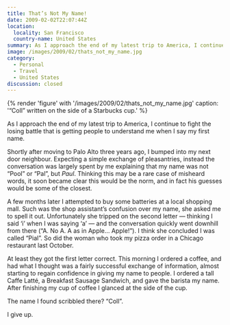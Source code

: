 ```yaml
---
title: That’s Not My Name!
date: 2009-02-02T22:07:44Z
location:
  locality: San Francisco
  country-name: United States
summary: As I approach the end of my latest trip to America, I continue to fight the losing battle that is getting people to understand me when I say my first name.
image: /images/2009/02/thats_not_my_name.jpg
category:
  - Personal
  - Travel
  - United States
discussion: closed
---
```

{% render 'figure' with '/images/2009/02/thats_not_my_name.jpg'
  caption: '“Coll” written on the side of a Starbucks cup.'
%}

As I approach the end of my latest trip to America, I continue to fight the losing battle that is getting people to understand me when I say my first name.

Shortly after moving to Palo Alto three years ago, I bumped into my next door neighbour. Expecting a simple exchange of pleasantries, instead the conversation was largely spent by me explaining that my name was not “Pool” or “Pal”, but *Paul*. Thinking this may be a rare case of misheard words, it soon became clear this would be the norm, and in fact his guesses would be some of the closest.

A few months later I attempted to buy some batteries at a local shopping mall. Such was the shop assistant’s confusion over my name, she asked me to spell it out. Unfortunately she tripped on the second letter — thinking I said ‘i’ when I was saying ‘a’ — and the conversation quickly went downhill from there (“A. No A. A as in Apple… Apple!”). I think she concluded I was called “Pial”. So did the woman who took my pizza order in a Chicago restaurant last October.

At least they got the first letter correct. This morning I ordered a coffee, and had what I thought was a fairly successful exchange of information, almost starting to regain confidence in giving my name to people. I ordered a tall Caffe Latté, a Breakfast Sausage Sandwich, and gave the barista my name. After finishing my cup of coffee I glanced at the side of the cup.

The name I found scribbled there? “Coll”.

I give up.
